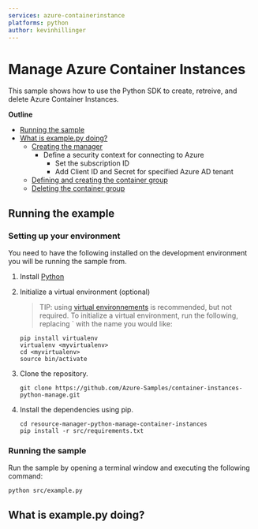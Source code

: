 ```yaml
---
services: azure-containerinstance
platforms: python
author: kevinhillinger
---
```


# Manage Azure Container Instances 

This sample shows how to use the Python SDK to create, retreive, and delete Azure Container Instances.

**Outline**

- [Running the sample](#run)
- [What is example.py doing?](#example)
    - [Creating the manager](#create-credentials)
      - Define a security context for connecting to Azure
         - Set the subscription ID
         - Add Client ID and Secret for specified Azure AD tenant
    - [Defining and creating the container group](#create-group)
   - [Deleting the container group](#deleting-group)
<a id="run"></a>
## Running the example

### Setting up your environment
You need to have the following installed on the development environment you will be running the sample from.

1. Install [Python](https://www.python.org/downloads/)

2. Initialize a virtual environment (optional)

   > TIP: using [virtual environnements](https://docs.python.org/3/tutorial/venv.html) is recommended, but not required. To initialize a virtual environment, run the following, replacing `<myvirtualenv> with the name you would like:

    ```
    pip install virtualenv
    virtualenv <myvirtualenv>
    cd <myvirtualenv>
    source bin/activate
    ```

3. Clone the repository.

    ```
    git clone https://github.com/Azure-Samples/container-instances-python-manage.git
    ```

4. Install the dependencies using pip.

    ```
    cd resource-manager-python-manage-container-instances
    pip install -r src/requirements.txt
    ```
### Running the sample

Run the sample by opening a terminal window and executing the following command:

```
python src/example.py
```

<a id="example"></a>
## What is example.py doing?
